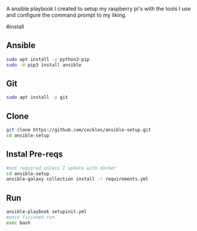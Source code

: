 A ansible playbook I created to setup my raspberry pi's with the tools I use and configure the command prompt to my liking.

#install
## Ansible
```bash
sudo apt install -y python3-pip
sudo -H pip3 install ansible
```
## Git
```bash
sudo apt install -y git
```
## Clone
```bash
git clone https://github.com/ceckles/ansible-setup.git
cd ansible-setup
```
## Instal Pre-reqs
```bash
#not required unless I update with docker
cd ansible-setup
ansible-galaxy collection install -r requirements.yml
```
## Run
```bash 
ansible-playbook setupinit.yml
#once finished run
exec bash
```